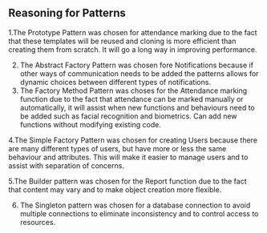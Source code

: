 ## Reasoning for Patterns
1.The Prototype Pattern was chosen for attendance marking due to the fact that these templates will be reused and cloning is more efficient than creating them from scratch. It will go a long way in improving performance.

2. The Abstract Factory Pattern was chosen fore Notifications because if other ways of communication needs to be added the patterns allows for dynamic choices between different types of notifications.
3. The Factory Method Pattern was choses for the Attendance marking function due to the fact that attendance can be marked manually or automatically, it will assist when new functions and behaviours need to be added such as facial recognition and biometrics.  Can add new functions without modifying existing code.
   
4.The Simple Factory Pattern was chosen for creating Users because there are many different types of users, but have more or less the same behaviour and attributes. This will make it easier to manage users and to assist with separation of concerns.

5.The Builder pattern was chosen for the Report function due to the fact that content may vary and to make object creation more flexible.

6. The Singleton pattern was chosen for a database connection to avoid multiple connections to eliminate inconsistency and to control access to resources.
